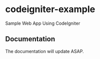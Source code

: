 # codeigniter-example
Sample Web App Using CodeIgniter

## Documentation
The documentation will update ASAP.
